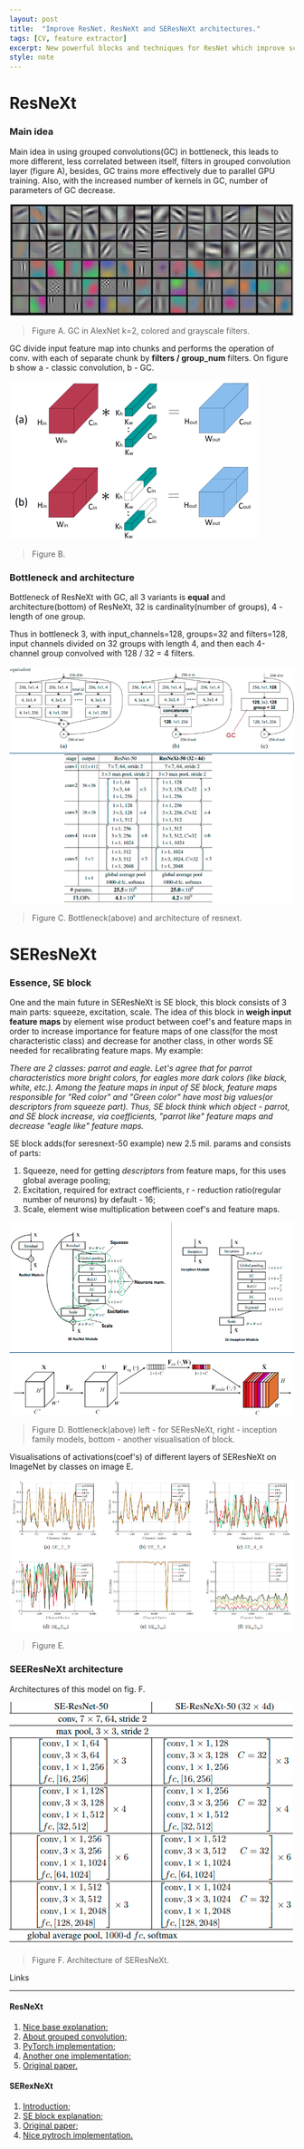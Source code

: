 ```yaml
---
layout: post
title:  "Improve ResNet. ResNeXt and SEResNeXt architectures."
tags: [CV, feature extractor]
excerpt: New powerful blocks and techniques for ResNet which improve score and decrease count of parameters. New type of convolution. 
style: note
---
```

# ResNeXt

### Main idea

Main idea in using grouped convolutions(GC) in bottleneck, this leads to more different, less correlated between itself, filters in
grouped convolution layer (figure A), besides, GC trains more effectively due to parallel GPU training. Also, with the increased number of 
kernels in GC, number of parameters of GC decrease.

![alex](/images/seresnext/alex.png)

> Figure A. GC in AlexNet k=2, colored and grayscale filters.

GC divide input feature map into chunks and performs the operation of conv. with each of separate chunk by __filters / group_num__ filters.
On figure b show a - classic convolution, b - GC.

![gc](/images/seresnext/gc.png)

> Figure B.

### Bottleneck and architecture

Bottleneck of ResNeXt with GC, all 3 variants is __equal__ and architecture(bottom) of ResNeXt, 32 is cardinality(number of groups), 
4 - length of one group. 

Thus in bottleneck 3, with input_channels=128, groups=32 and filters=128, input channels divided on
32 groups with length 4, and then each 4-channel group convolved with 128 / 32 = 4 filters.

![resnext_b_a](/images/seresnext/resnextb_arch.png)

> Figure C. Bottleneck(above) and architecture of resnext.

# SEResNeXt

### Essence, SE block

One and the main future in SEResNeXt is SE block, this block consists of 3 main parts: squeeze, excitation, scale.
The idea of this block in __weigh input feature maps__ by element wise product between coef's and feature maps in order to 
increase importance for feature maps of one class(for the most characteristic class) and decrease for another class, in other words SE needed for recalibrating 
feature maps. My example:

*There are 2 classes: parrot and eagle. Let's agree that for parrot characteristics more bright colors, for eagles more dark colors (like black, white, etc.).
Among the feature maps in input of SE block, feature maps responsible for "Red color" and "Green color" have most big values(or descriptors from squeeze part). 
Thus, SE block think which object - parrot, and SE block increase, via coefficients, "parrot like" feature maps and decrease "eagle like" feature maps.*

SE block adds(for seresnext-50 example) new 2.5 mil. params and consists of parts:
1. Squeeze, need for getting *descriptors* from feature maps, for this uses global average pooling;
2. Excitation, required for extract coefficients, r - reduction ratio(regular number of neurons) by default - 16;
3. Scale, element wise multiplication between coef's and feature maps.

![seblock](/images/seresnext/seblock.png)

> Figure D. Bottleneck(above) left - for SEResNeXt, right - inception family models, bottom - another visualisation of block.

Visualisations of activations(coef's) of different layers of SEResNeXt on ImageNet by classes on image E. 

![se_activity](/images/seresnext/se_activity.png)

> Figure E.

### SEEResNeXt architecture

Architectures of this model on fig. F.

![se_arch](/images/seresnext/se_arch.png)

> Figure F. Architecture of SEResNeXt.

Links

***

#### ResNeXt

1. [Nice base explanation;](https://medium.com/@14prakash/understanding-and-implementing-architectures-of-resnet-and-resnext-for-state-of-the-art-image-cc5d0adf648e)
2. [About grouped convolution;](https://towardsdatascience.com/a-comprehensive-introduction-to-different-types-of-convolutions-in-deep-learning-669281e58215)
3. [PyTorch implementation;](https://pytorch.org/docs/stable/_modules/torchvision/models/resnet.html#resnext50_32x4d)
4. [Another one implementation;](https://github.com/prlz77/ResNeXt.pytorch/blob/master/models/model.py)
5. [Original paper.](https://arxiv.org/pdf/1611.05431.pdf)

#### SERexNeXt

1. [Introduction;](https://towardsdatascience.com/squeeze-and-excitation-networks-9ef5e71eacd7)
2. [SE block explanation;](https://blog.paperspace.com/channel-attention-squeeze-and-excitation-networks/)
3. [Original paper;](https://www.robots.ox.ac.uk/~vgg/publications/2018/Hu18/hu18.pdf)
4. [Nice pytroch implementation.](https://github.com/last-one/tools/blob/master/pytorch/SE-ResNeXt/SeResNeXt.py)
